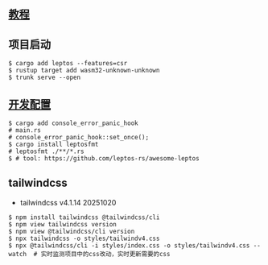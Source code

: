 ## [教程](https://book.leptos.dev/)

## 项目启动
```shell
$ cargo add leptos --features=csr
$ rustup target add wasm32-unknown-unknown
$ trunk serve --open
```

## [开发配置](https://book.leptos.dev/getting_started/leptos_dx.html)
```shell
$ cargo add console_error_panic_hook
# main.rs
# console_error_panic_hook::set_once();
$ cargo install leptosfmt
# leptosfmt ./**/*.rs
$ # tool: https://github.com/leptos-rs/awesome-leptos
```

## tailwindcss
- tailwindcss v4.1.14 20251020
```shell
$ npm install tailwindcss @tailwindcss/cli
$ npm view tailwindcss version
$ npm view @tailwindcss/cli version
$ npx tailwindcss -o styles/tailwindv4.css
$ npx @tailwindcss/cli -i styles/index.css -o styles/tailwindv4.css --watch  # 实时监测项目中的css改动，实时更新需要的css
```